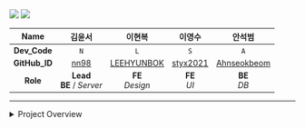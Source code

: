 <img src="img/TitleBar01.png">
<img src="img/Member.png">

|   **Name**    |               김윤서               |                     이현복                     |                   이영수                   |                      안석범                      |
|:-------------:|:-------------------------------:|:-------------------------------------------:|:---------------------------------------:|:---------------------------------------------:|
| **Dev_Code**  |               `N`               |                     `L`                     |                   `S`                   |                      `A`                      |
| **GitHub_ID** | [nn98](https://github.com/nn98) | [LEEHYUNBOK](https://github.com/LEEHYUNBOK) | [styx2021](https://github.com/styx2021) | [Ahnseokbeom](https://github.com/Ahnseokbeom) |
|   **Role**    | **Lead** <br> __BE__ / _Server_ |            __FE__ <br> _Design_             |            __FE__ <br> _UI_             |               __BE__ <br> _DB_                |

* * * 

<details><summary>Project Overview</summary>

  <img src="img/Presentation000.png" width="240" height="135">
  <img src="img/Presentation001.png" width="240" height="135">
  <img src="img/Presentation002.png" width="240" height="135">
  <img src="img/Presentation003.png" width="240" height="135">
  <img src="img/Presentation004.png" width="240" height="135">
  <img src="img/Presentation005.png" width="240" height="135">
  <img src="img/Presentation006.png" width="240" height="135">
  <img src="img/Presentation007.png" width="240" height="135">
  <img src="img/Presentation008.png" width="240" height="135">
  <img src="img/Presentation009.png" width="240" height="135">

</details>


